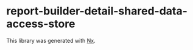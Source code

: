# report-builder-detail-shared-data-access-store

This library was generated with [Nx](https://nx.dev).
